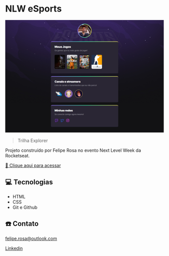 # NLW eSports 

![preview](./.github/preview.png)

> Trilha Explorer 

Projeto construído por Felipe Rosa no evento Next Level Week da Rocketseat.

[🔗 Clique aqui para acessar](https://feliperos-a.github.io/nlw-explorer/)

## 💻 Tecnologias 

- HTML
- CSS
- Git e Github

## ☎️ Contato

felipe.rosa@outlook.com

[Linkedin](https://www.linkedin.com/in/ifeliperosa/)